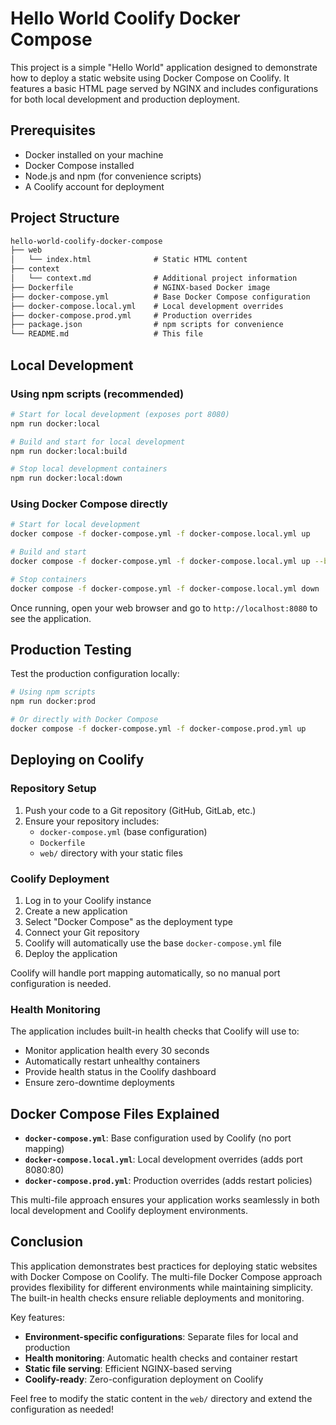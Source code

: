 # Hello World Coolify Docker Compose

This project is a simple "Hello World" application designed to demonstrate how to deploy a static website using Docker Compose on Coolify. It features a basic HTML page served by NGINX and includes configurations for both local development and production deployment.

## Prerequisites

- Docker installed on your machine
- Docker Compose installed
- Node.js and npm (for convenience scripts)
- A Coolify account for deployment

## Project Structure

```txt
hello-world-coolify-docker-compose
├── web
│   └── index.html              # Static HTML content
├── context
│   └── context.md              # Additional project information
├── Dockerfile                  # NGINX-based Docker image
├── docker-compose.yml          # Base Docker Compose configuration
├── docker-compose.local.yml    # Local development overrides
├── docker-compose.prod.yml     # Production overrides
├── package.json                # npm scripts for convenience
└── README.md                   # This file
```

## Local Development

### Using npm scripts (recommended)

```bash
# Start for local development (exposes port 8080)
npm run docker:local

# Build and start for local development
npm run docker:local:build

# Stop local development containers
npm run docker:local:down
```

### Using Docker Compose directly

```bash
# Start for local development
docker compose -f docker-compose.yml -f docker-compose.local.yml up

# Build and start
docker compose -f docker-compose.yml -f docker-compose.local.yml up --build

# Stop containers
docker compose -f docker-compose.yml -f docker-compose.local.yml down
```

Once running, open your web browser and go to `http://localhost:8080` to see the application.

## Production Testing

Test the production configuration locally:

```bash
# Using npm scripts
npm run docker:prod

# Or directly with Docker Compose
docker compose -f docker-compose.yml -f docker-compose.prod.yml up
```

## Deploying on Coolify

### Repository Setup

1. Push your code to a Git repository (GitHub, GitLab, etc.)
2. Ensure your repository includes:
   - `docker-compose.yml` (base configuration)
   - `Dockerfile`
   - `web/` directory with your static files

### Coolify Deployment

1. Log in to your Coolify instance
2. Create a new application
3. Select "Docker Compose" as the deployment type
4. Connect your Git repository
5. Coolify will automatically use the base `docker-compose.yml` file
6. Deploy the application

Coolify will handle port mapping automatically, so no manual port configuration is needed.

### Health Monitoring

The application includes built-in health checks that Coolify will use to:

- Monitor application health every 30 seconds
- Automatically restart unhealthy containers
- Provide health status in the Coolify dashboard
- Ensure zero-downtime deployments

## Docker Compose Files Explained

- **`docker-compose.yml`**: Base configuration used by Coolify (no port mapping)
- **`docker-compose.local.yml`**: Local development overrides (adds port 8080:80)
- **`docker-compose.prod.yml`**: Production overrides (adds restart policies)

This multi-file approach ensures your application works seamlessly in both local development and Coolify deployment environments.

## Conclusion

This application demonstrates best practices for deploying static websites with Docker Compose on Coolify. The multi-file Docker Compose approach provides flexibility for different environments while maintaining simplicity. The built-in health checks ensure reliable deployments and monitoring.

Key features:

- **Environment-specific configurations**: Separate files for local and production
- **Health monitoring**: Automatic health checks and container restart
- **Static file serving**: Efficient NGINX-based serving
- **Coolify-ready**: Zero-configuration deployment on Coolify

Feel free to modify the static content in the `web/` directory and extend the configuration as needed!

